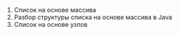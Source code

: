 1. Список на основе массива
2. Разбор структуры списка на основе массива в Java
3. Список на основе узлов